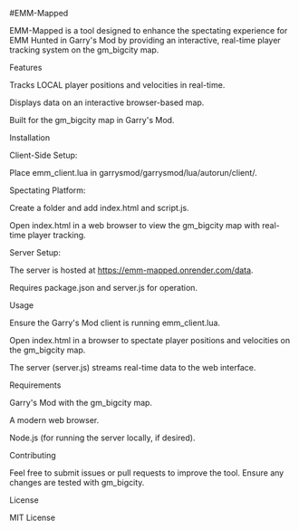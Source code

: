 #EMM-Mapped

EMM-Mapped is a tool designed to enhance the spectating experience for EMM Hunted in Garry's Mod by providing an interactive, real-time player tracking system on the gm_bigcity map.

Features





Tracks LOCAL player positions and velocities in real-time.



Displays data on an interactive browser-based map.



Built for the gm_bigcity map in Garry's Mod.

Installation





Client-Side Setup:





Place emm_client.lua in garrysmod/garrysmod/lua/autorun/client/.



Spectating Platform:





Create a folder and add index.html and script.js.



Open index.html in a web browser to view the gm_bigcity map with real-time player tracking.



Server Setup:





The server is hosted at https://emm-mapped.onrender.com/data.



Requires package.json and server.js for operation.

Usage





Ensure the Garry's Mod client is running emm_client.lua.



Open index.html in a browser to spectate player positions and velocities on the gm_bigcity map.



The server (server.js) streams real-time data to the web interface.

Requirements





Garry's Mod with the gm_bigcity map.



A modern web browser.



Node.js (for running the server locally, if desired).

Contributing

Feel free to submit issues or pull requests to improve the tool. Ensure any changes are tested with gm_bigcity.

License

MIT License

